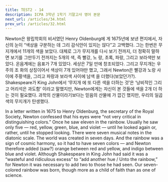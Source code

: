 ```yaml
---
title: TEST2 - 14
description: ICPA 3학년 1학기 기말고사 영어 본문
next_url: /articles/34.html
prev_url: /articles/32.html
---
```


Newton은 왕립학회의 비서였던 Henry Oldenburg에 게 1675년에 보낸 편지에서, 자신의 눈이 “색상을 구분하는 데 그리 감식안이 있지는 않다”고 고백했다. 그는 한번은 무지개에서 11개의 색을 보았다. 대체로 그가 무지개를 다시 보기 전까지, 더 정확히 말하면 보기를 그만두기 전까지는 5개의 색, 즉 빨강, 노 랑, 초록, 파랑, 그리고 보라색만 보았다. 온음계에는 음표가 7개 있었다. 세상은 7일 만에 창조되었다. 그리고 무지개는 우주의 조 화의 상징이어서 색상이 7개 있어야만 했고, 그래서 Newton은 빨강과 노랑 사이에 주황색을, 그리고 파랑과 보라색 사이에 남색 을 더했다(보았던가?). Shakespeare가 King John에서 ‘무지개 에 또 다른 색을 더하는 것’은 ‘낭비적인 그리고 어리석은 과도함’ 이라고 말했지만, Newton에게는 자신이 본 것들에 색을 2개 더 하는 것이 필요했다. 과학의 산물이라기보다는 믿음의 산물에 가 깝긴 했지만, 우리의 일곱 색의 무지개가 탄생했다.

In a letter written in 1675 to Henry Oldenburg, the secretary of the Royal Society, Newton confessed that his eyes were “not very critical in distinguishing colors.” Once he saw eleven in the rainbow. Usually he saw only five — red, yellow, green, blue, and violet — until he looked again or, rather, until he stopped looking. There were seven musical notes in the diatonic scale. The world was created in seven days. And the rainbow was a sign of cosmic harmony, so it had to have seven colors — and Newton therefore added (saw?) orange between red and yellow, and indigo between blue and violet. Although Shakespeare in King John had said it was a “wasteful and ridiculous excess” to “add another hue / Unto the rainbow,” for Newton it was necessary to add two to those he had seen. Our seven-colored rainbow was born, though more as a child of faith than as one of science.
